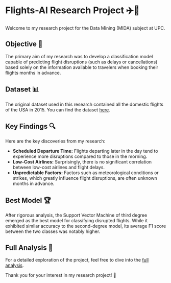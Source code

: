 # Flights-AI Research Project ✈️🤖

Welcome to my research project for the Data Mining (MIDA) subject at UPC.

## Objective 🎯
The primary aim of my research was to develop a classification model capable of predicting flight disruptions (such as delays or cancellations) based solely on the information available to travelers when booking their flights months in advance.

## Dataset 📊
The original dataset used in this research contained all the domestic flights of the USA in 2015. You can find the dataset [here](https://www.kaggle.com/datasets/usdot/flight-delays?select=flights.csv).

## Key Findings 🔍
Here are the key discoveries from my research:
- **Scheduled Departure Time:** Flights departing later in the day tend to experience more disruptions compared to those in the morning.
- **Low-Cost Airlines:** Surprisingly, there is no significant correlation between low-cost airlines and flight delays.
- **Unpredictable Factors:** Factors such as meteorological conditions or strikes, which greatly influence flight disruptions, are often unknown months in advance.

## Best Model 🏆
After rigorous analysis, the Support Vector Machine of third degree emerged as the best model for classifying disrupted flights. While it exhibited similar accuracy to the second-degree model, its average F1 score between the two classes was notably higher.

## Full Analysis 📑
For a detailed exploration of the project, feel free to dive into the [full analysis](Flights-Project.pdf).

Thank you for your interest in my research project! 🙌
